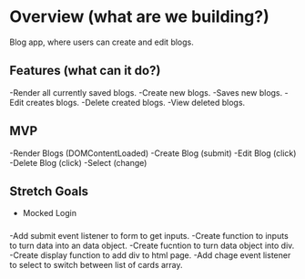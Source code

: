 # Overview (what are we building?)
Blog app, where users can create and edit blogs.

## Features (what can it do?)
-Render all currently saved blogs.
-Create new blogs.
-Saves new blogs.
-Edit creates blogs.
-Delete created blogs.
-View deleted blogs.

## MVP
-Render Blogs (DOMContentLoaded)
-Create Blog (submit)
-Edit Blog (click)
-Delete Blog (click)
-Select (change)

## Stretch Goals
* Mocked Login

###
-Add submit event listener to form to get inputs.
-Create function to inputs to turn data into an data object.
-Create fucntion to turn data object into div.
-Create display function to add div to html page.
-Add chage event listener to select to switch between list of cards array.